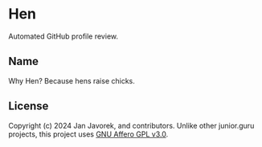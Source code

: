 # Hen
Automated GitHub profile review.

## Name
Why Hen? Because hens raise chicks.

## License
Copyright (c) 2024 Jan Javorek, and contributors.
Unlike other junior.guru projects, this project uses [GNU Affero GPL v3.0](LICENSE).
